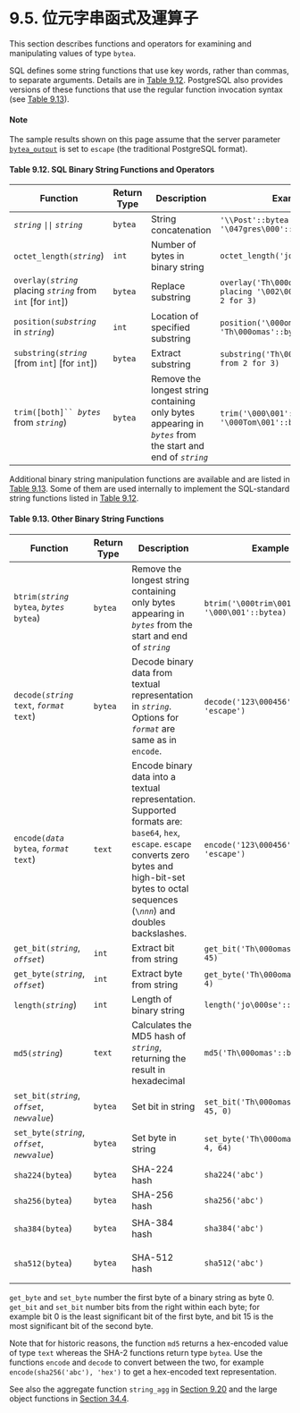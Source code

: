 # 9.5. 位元字串函式及運算子

This section describes functions and operators for examining and manipulating values of type `bytea`.

SQL defines some string functions that use key words, rather than commas, to separate arguments. Details are in [Table 9.12](https://www.postgresql.org/docs/12/functions-binarystring.html#FUNCTIONS-BINARYSTRING-SQL). PostgreSQL also provides versions of these functions that use the regular function invocation syntax (see [Table 9.13](https://www.postgresql.org/docs/12/functions-binarystring.html#FUNCTIONS-BINARYSTRING-OTHER)).

#### Note

The sample results shown on this page assume that the server parameter [`bytea_output`](https://www.postgresql.org/docs/12/runtime-config-client.html#GUC-BYTEA-OUTPUT) is set to `escape` (the traditional PostgreSQL format).

#### **Table 9.12. SQL Binary String Functions and Operators**

| Function                                                         | Return Type | Description                                                                                                 | Example                                                               | Result            |
| ---------------------------------------------------------------- | ----------- | ----------------------------------------------------------------------------------------------------------- | --------------------------------------------------------------------- | ----------------- |
| _`string`_ `\|\|` _`string`_                                     | `bytea`     | String concatenation                                                                                        | `'\\Post'::bytea \|\| '\047gres\000'::bytea`                          | `\\Post'gres\000` |
| `octet_length(`_`string`_)                                       | `int`       | Number of bytes in binary string                                                                            | `octet_length('jo\000se'::bytea)`                                     | `5`               |
| `overlay(`_`string`_ placing _`string`_ from `int` \[for `int`]) | `bytea`     | Replace substring                                                                                           | `overlay('Th\000omas'::bytea placing '\002\003'::bytea from 2 for 3)` | `T\\002\\003mas`  |
| `position(`_`substring`_ in _`string`_)                          | `int`       | Location of specified substring                                                                             | `position('\000om'::bytea in 'Th\000omas'::bytea)`                    | `3`               |
| `substring(`_`string`_ \[from `int`] \[for `int`])               | `bytea`     | Extract substring                                                                                           | `substring('Th\000omas'::bytea from 2 for 3)`                         | `h\000o`          |
| `trim([both]`` `_`bytes`_ from _`string`_)                       | `bytea`     | Remove the longest string containing only bytes appearing in _`bytes`_ from the start and end of _`string`_ | `trim('\000\001'::bytea from '\000Tom\001'::bytea)`                   | `Tom`             |

Additional binary string manipulation functions are available and are listed in [Table 9.13](https://www.postgresql.org/docs/12/functions-binarystring.html#FUNCTIONS-BINARYSTRING-OTHER). Some of them are used internally to implement the SQL-standard string functions listed in [Table 9.12](https://www.postgresql.org/docs/12/functions-binarystring.html#FUNCTIONS-BINARYSTRING-SQL).

#### **Table 9.13. Other Binary String Functions**

| Function                                         | Return Type | Description                                                                                                                                                                                                      | Example                                           | Result                                                                                                                                  |
| ------------------------------------------------ | ----------- | ---------------------------------------------------------------------------------------------------------------------------------------------------------------------------------------------------------------- | ------------------------------------------------- | --------------------------------------------------------------------------------------------------------------------------------------- |
| `btrim(`_`string`_ `bytea`, _`bytes`_ `bytea`)   | `bytea`     | Remove the longest string containing only bytes appearing in _`bytes`_ from the start and end of _`string`_                                                                                                      | `btrim('\000trim\001'::bytea, '\000\001'::bytea)` | `trim`                                                                                                                                  |
| `decode(`_`string`_ `text`, _`format`_ `text`)   | `bytea`     | Decode binary data from textual representation in _`string`_. Options for _`format`_ are same as in `encode`.                                                                                                    | `decode('123\000456', 'escape')`                  | `123\000456`                                                                                                                            |
| `encode(`_`data`_ `bytea`, _`format`_ `text`)    | `text`      | Encode binary data into a textual representation. Supported formats are: `base64`, `hex`, `escape`. `escape` converts zero bytes and high-bit-set bytes to octal sequences (`\`_`nnn`_) and doubles backslashes. | `encode('123\000456'::bytea, 'escape')`           | `123\000456`                                                                                                                            |
| `get_bit(`_`string`_, _`offset`_)                | `int`       | Extract bit from string                                                                                                                                                                                          | `get_bit('Th\000omas'::bytea, 45)`                | `1`                                                                                                                                     |
| `get_byte(`_`string`_, _`offset`_)               | `int`       | Extract byte from string                                                                                                                                                                                         | `get_byte('Th\000omas'::bytea, 4)`                | `109`                                                                                                                                   |
| `length(`_`string`_)                             | `int`       | Length of binary string                                                                                                                                                                                          | `length('jo\000se'::bytea)`                       | `5`                                                                                                                                     |
| `md5(`_`string`_)                                | `text`      | Calculates the MD5 hash of _`string`_, returning the result in hexadecimal                                                                                                                                       | `md5('Th\000omas'::bytea)`                        | `8ab2d3c9689aaf18​b4958c334c82d8b1`                                                                                                     |
| `set_bit(`_`string`_, _`offset`_, _`newvalue`_)  | `bytea`     | Set bit in string                                                                                                                                                                                                | `set_bit('Th\000omas'::bytea, 45, 0)`             | `Th\000omAs`                                                                                                                            |
| `set_byte(`_`string`_, _`offset`_, _`newvalue`_) | `bytea`     | Set byte in string                                                                                                                                                                                               | `set_byte('Th\000omas'::bytea, 4, 64)`            | `Th\000o@as`                                                                                                                            |
| `sha224(bytea`)                                  | `bytea`     | SHA-224 hash                                                                                                                                                                                                     | `sha224('abc')`                                   | `\x23097d223405d8228642a477bda2​55b32aadbce4bda0b3f7e36c9da7`                                                                           |
| `sha256(bytea`)                                  | `bytea`     | SHA-256 hash                                                                                                                                                                                                     | `sha256('abc')`                                   | `\xba7816bf8f01cfea414140de5dae2223​b00361a396177a9cb410ff61f20015ad`                                                                   |
| `sha384(bytea`)                                  | `bytea`     | SHA-384 hash                                                                                                                                                                                                     | `sha384('abc')`                                   | `\xcb00753f45a35e8bb5a03d699ac65007​272c32ab0eded1631a8b605a43ff5bed​8086072ba1e7cc2358baeca134c825a7`                                  |
| `sha512(bytea`)                                  | `bytea`     | SHA-512 hash                                                                                                                                                                                                     | `sha512('abc')`                                   | `\xddaf35a193617abacc417349ae204131​12e6fa4e89a97ea20a9eeee64b55d39a​2192992a274fc1a836ba3c23a3feebbd​454d4423643ce80e2a9ac94fa54ca49f` |

`get_byte` and `set_byte` number the first byte of a binary string as byte 0. `get_bit` and `set_bit` number bits from the right within each byte; for example bit 0 is the least significant bit of the first byte, and bit 15 is the most significant bit of the second byte.

Note that for historic reasons, the function `md5` returns a hex-encoded value of type `text` whereas the SHA-2 functions return type `bytea`. Use the functions `encode` and `decode` to convert between the two, for example `encode(sha256('abc'), 'hex')` to get a hex-encoded text representation.

See also the aggregate function `string_agg` in [Section 9.20](https://www.postgresql.org/docs/12/functions-aggregate.html) and the large object functions in [Section 34.4](https://www.postgresql.org/docs/12/lo-funcs.html).

